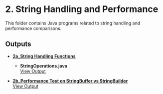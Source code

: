 # 2. String Handling and Performance

This folder contains Java programs related to string handling and performance comparisons.

## Outputs

- **[2a_String Handling Functions](./2a_String%20Handling%20Functions)**  
  - **StringOperations.java**  
    [View Output](./2a_String%20Handling%20Functions/2a.png)

- **[2b_Performance Test on StringBuffer vs StringBuilder](./2b_Performance%20Test%20on%20StringBuffer%20vs%20StringBuilder)**  
  [View Output](./2b_Performance%20Test%20on%20StringBuffer%20vs%20StringBuilder/2b.png)

